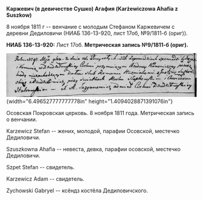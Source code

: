 **Каржевич (в девичестве Сушко) Агафия (Karżewiczowa Ahafia z Suszkow)**

8 ноября 1811 г -- венчание с молодым Стефаном Каржевичем с деревни
Дедиловичи (НИАБ 136-13-920, лист 17об, №9/1811-б (ориг)).

**НИАБ 136-13-920:** Лист 17об. **Метрическая запись №9/1811-б (ориг).**

![](./media/5fa0be02cc3f881d9f9ed1406061abc195d38e04.png){width="6.496527777777778in"
height="1.4094028871391076in"}

Осовская Покровская церковь. 8 ноября 1811 года. Метрическая запись о
венчании.

Karzewicz Stefan -- жених, молодой, парафии Осовской, местечко
Дедиловичи.

Szuszkowna Ahafia -- невеста, девка, парафии осовской, местечко
Дедиловичи.

Szpet Stefan -- свидетель.

Karzewicz Adam -- свидетель.

Zychowski Gabryel -- ксёндз костёла Дедиловичского.
